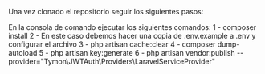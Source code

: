 Una vez clonado el repositorio seguir los siguientes pasos:

En la consola de comando ejecutar los siguientes comandos:
1 -  composer install
2 -  En este caso debemos hacer una copia de .env.example a .env y configurar el archivo
3 -  php artisan cache:clear
4 -  composer dump-autoload
5 -  php artisan key:generate
6 -  php artisan vendor:publish --provider="Tymon\JWTAuth\Providers\LaravelServiceProvider"
